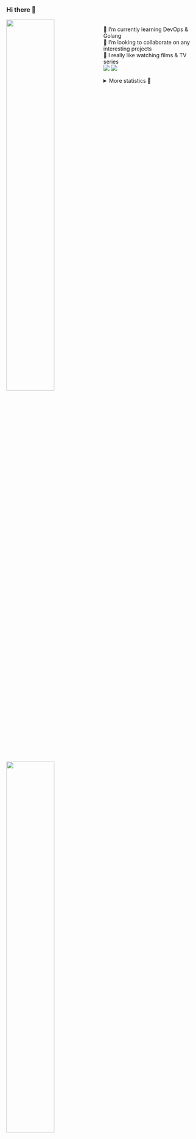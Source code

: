 ### Hi there 👋


[<img align="left" width="50%" src="https://github-readme-stats.vercel.app/api?username=rufusnufus&hide=issues&show_icons=true&count_private=true&theme=transparent&title_color=FF6F40&text_color=FBF9F8&icon_color=F48242&hide_border=true&hide_title=true#gh-dark-mode-only">](https://metrics.lecoq.io/rufusnufus#gh-dark-mode-only)
[<img align="left" width="50%" src="https://github-readme-stats.vercel.app/api?username=rufusnufus&hide=issues&show_icons=true&count_private=true&theme=transparent&title_color=FF6533&text_color=4D4644&icon_color=FF8038&hide_border=true&hide_title=true#gh-light-mode-only">](https://metrics.lecoq.io/rufusnufus#gh-light-mode-only)

<p>
  <br>
  🌱 I’m currently learning DevOps & Golang</br>
  👯 I’m looking to collaborate on any interesting projects</br>
  🎥 I really like watching films & TV series</br>
  <a href="https://linkedin.com/in/rufusnufus"><img src="https://img.shields.io/badge/linkedin-0077B5.svg?style=for-the-badge&logo=linkedin&logoColor=white"/></a>
  <a href="https://t.me/rufusnufus"><img src="https://img.shields.io/badge/-telegram-black?style=for-the-badge&color=blue&logo=telegram"/></a>
</p>

<p text-align="left">
<details>
  <summary>More statistics 👀</summary><br/>

<!--START_SECTION:waka-->
![Code Time](http://img.shields.io/badge/Code%20Time-79%20hrs%2025%20mins-blue)

![Profile Views](http://img.shields.io/badge/Profile%20Views-2-blue)

**I'm an Early 🐤** 

```text
🌞 Morning    113 commits    ████░░░░░░░░░░░░░░░░░░░░░   18.99% 
🌆 Daytime    326 commits    █████████████░░░░░░░░░░░░   54.79% 
🌃 Evening    128 commits    █████░░░░░░░░░░░░░░░░░░░░   21.51% 
🌙 Night      28 commits     █░░░░░░░░░░░░░░░░░░░░░░░░   4.71%

```
📅 **I'm Most Productive on Tuesday** 

```text
Monday       118 commits    █████░░░░░░░░░░░░░░░░░░░░   19.83% 
Tuesday      135 commits    █████░░░░░░░░░░░░░░░░░░░░   22.69% 
Wednesday    87 commits     ███░░░░░░░░░░░░░░░░░░░░░░   14.62% 
Thursday     106 commits    ████░░░░░░░░░░░░░░░░░░░░░   17.82% 
Friday       93 commits     ████░░░░░░░░░░░░░░░░░░░░░   15.63% 
Saturday     32 commits     █░░░░░░░░░░░░░░░░░░░░░░░░   5.38% 
Sunday       24 commits     █░░░░░░░░░░░░░░░░░░░░░░░░   4.03%

```


📊 **This Week I Spent My Time On** 

```text
💬 Programming Languages: 
YAML                     3 hrs 58 mins       ████████████░░░░░░░░░░░░░   49.28% 
Other                    2 hrs 13 mins       ███████░░░░░░░░░░░░░░░░░░   27.52% 
Bash                     54 mins             ██░░░░░░░░░░░░░░░░░░░░░░░   11.15% 
JavaScript               30 mins             █░░░░░░░░░░░░░░░░░░░░░░░░   6.25% 
HCL                      15 mins             ░░░░░░░░░░░░░░░░░░░░░░░░░   3.18%

🔥 Editors: 
VS Code                  7 hrs 4 mins        ██████████████████████░░░   87.69% 
iTerm2                   59 mins             ███░░░░░░░░░░░░░░░░░░░░░░   12.31%

```

**I Mostly Code in Python** 

```text
Python                   9 repos             ███████░░░░░░░░░░░░░░░░░░   28.12% 
Java                     4 repos             ███░░░░░░░░░░░░░░░░░░░░░░   12.5% 
Jupyter Notebook         4 repos             ███░░░░░░░░░░░░░░░░░░░░░░   12.5% 
JavaScript               3 repos             ██░░░░░░░░░░░░░░░░░░░░░░░   9.38% 
HTML                     3 repos             ██░░░░░░░░░░░░░░░░░░░░░░░   9.38%

```



 Last Updated on 20/01/2023 00:41:51 UTC
<!--END_SECTION:waka-->

</details>
</p>
